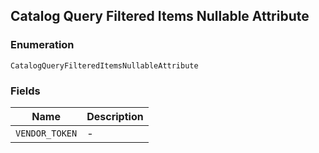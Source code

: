 ## Catalog Query Filtered Items Nullable Attribute

### Enumeration

`CatalogQueryFilteredItemsNullableAttribute`

### Fields

| Name | Description |
|  --- | --- |
| `VENDOR_TOKEN` | - |

